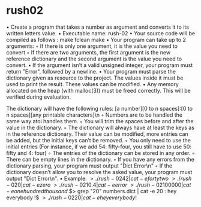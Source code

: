 # rush02

• Create a program that takes a number as argument and converts it to its written
letters value.
• Executable name: rush-02
• Your source code will be compiled as follows :
make fclean
make
• Your program can take up to 2 arguments:
◦ If there is only one argument, it is the value you need to convert
◦ If there are two arguments, the first argument is the new reference dictionary
and the second argument is the value you need to convert.
• If the argument isn’t a valid unsigned integer, your program must return "Error",
followed by a newline.
• Your program must parse the dictionary given as resource to the project. The
values inside it must be used to print the result. These values can be modified.
• Any memory allocated on the heap (with malloc(3)) must be freed correctly. This
will be verified during evaluation.

The dictionary will have the following rules:
[a number][0 to n spaces]:[0 to n spaces][any printable characters]\n
◦ Numbers are to be handled the same way atoi handles them.
◦ You will trim the spaces before and after the value in the dictionary.
◦ The dictionary will always have at least the keys as in the reference dictionary.
Their value can be modified, more entries can be added, but the initial keys
can’t be removed.
◦ You only need to use the initial entries (For instance, if we add 54: fifty-four,
you still have to use 50: fifty and 4: four)
◦ The entries of the dictionary can be stored in any order.
◦ There can be empty lines in the dictionary.
◦ If you have any errors from the dictionary parsing, your program must output
"Dict Error\n"
◦ If the dictionary doesn’t allow you to resolve the asked value, your program
must output "Dict Error\n".
• Example:
$> ./rush-02 42 | cat -e
forty two$
$> ./rush-02 0 | cat -e
zero$
$> ./rush-02 10.4 | cat -e
error$
$> ./rush-02 100000 | cat -e
one hundred thousand$
$> grep "20" numbers.dict | cat -e
20 : hey everybody !$
$> ./rush-02 20 | cat -e
hey everybody !$
